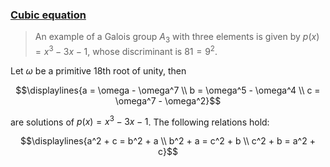 ### [Cubic equation](https://en.wikipedia.org/wiki/Cubic_equation)

> An example of a Galois group $A_3$ with three elements is given by $p(x) = x^3 − 3x − 1$, whose discriminant is $81 = 9^2$.

Let $\omega$ be a primitive 18th root of unity, then

$$\displaylines{a = \omega - \omega^7 \\
b = \omega^5 - \omega^4 \\
c = \omega^7 - \omega^2}$$

are solutions of $p(x) = x^3 − 3x − 1$. The following relations hold:

$$\displaylines{a^2 + c = b^2 + a \\
b^2 + a = c^2 + b \\
c^2 + b = a^2 + c}$$
